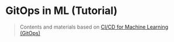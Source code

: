 # GitOps in ML (Tutorial)

>Contents and materials based on [CI/CD for Machine Learning (GitOps)](https://www.wandb.courses/courses/ci-cd-for-machine-learning/)